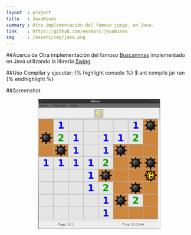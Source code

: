 ```yaml
---
layout  : project
title   : JavaMines
summary : Otra implementación del famoso juego, en Java.
link    : https://github.com/enrmarc/javamines  
img     : /assets/img/java.png
---
```


##Acerca de
Otra implementación del famoso [Buscaminas] implementado en Java utilizando la librería [Swing].

##Uso
Compilar y ejecutar:
{% highlight console %}
$ ant compile jar run
{% endhighlight %}

##Screenshot
<div style="text-align:center;"><img style="display:block;margin:auto;border:1px solid grey;" src="/assets/img/javamines.png" width="330" height="350"/></div>

[Buscaminas]: http://en.wikipedia.org/wiki/Minesweeper_(video_game)
[Swing]: http://en.wikipedia.org/wiki/Swing_(Java)  
